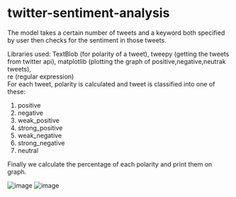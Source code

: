 # twitter-sentiment-analysis
The model takes a certain number of tweets and a keyword both specified by user then checks for the sentiment in those tweets. <br/>

Libraries used: TextBlob (for polarity of a tweet), tweepy (getting the tweets from twitter api), matplotlib (plotting the graph of positive,negative,neutrak tweets),<br/>
re (regular expression)<br/>
For each tweet, polarity is calculated and tweet is classified into one of these:<br/>
1. positive<br/>
2. negative<br/>
3. weak_positive<br/>
4. strong_positive<br/>
5. weak_negative<br/>
6. strong_negative<br/>
7. neutral <br/>

Finally we calculate the percentage of each polarity and print them on graph.<br/>

![image](https://user-images.githubusercontent.com/71806907/94445098-acd83380-01c4-11eb-946d-ee97d9d8f306.png)
![image](https://user-images.githubusercontent.com/71806907/94445218-d09b7980-01c4-11eb-99d4-e048b50509d1.png)

